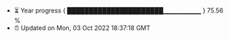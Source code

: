 - ⏳ Year progress { ██████████████████████▁▁▁▁▁▁▁▁ } 75.56 %
- ⏰ Updated on Mon, 03 Oct 2022 18:37:18 GMT

